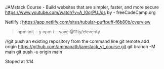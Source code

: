 JAMstack Course - Build websites that are simpler, faster, and more secure
https://www.youtube.com/watch?v=A_l0qrPUJds
by - freeCodeCamp.org

Netlify : https://app.netlify.com/sites/tubular-puffpuff-f6b80b/overview


>npm init --y
>npm i --save @11ty/eleventy

//git
push an existing repository from the command line
git remote add origin https://github.com/ammanath/jamstack_yt_course.git
git branch -M main
git push -u origin main


Stoped at 1:14
